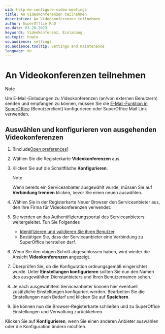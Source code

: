 ```yaml
---
uid: help-de-configure-video-meetings
title: An Videokonferenzen teilnehmen
description: An Videokonferenzen teilnehmen
author: SuperOffice RnD
so.date: 03.20.2023
keywords: Videokonferenz, Einladung
so.topic: howto
so.audience: settings
so.audience.tooltip: Settings and maintenance
language: de
---
```


# An Videokonferenzen teilnehmen

> [!NOTE]
> Um E-Mail-Einladungen zu Videokonferenzen (an/von externen Benutzern) senden und empfangen zu können, müssen Sie die [E-Mail-Funktion in SuperOffice][2] (Benutzerclient) konfigurieren oder SuperOffice Mail Link verwenden.

## Auswählen und konfigurieren von ausgehenden Videokonferenzen

1. [!include[Open preferences](../includes/open-preferences.md)]

2. Wählen Sie die Registerkarte **Videokonferenzen** aus.

3. Klicken Sie auf die Schaltfläche **Konfigurieren**.

    > [!NOTE]
    > Wenn bereits ein Serviceanbieter ausgewählt wurde, müssen Sie auf **Verbindung trennen** klicken, bevor Sie einen neuen auswählen.

4. Wählen Sie in der Registerkarte Neuer Browser den Serviceanbieter aus, den Ihre Firma für Videokonferenzen verwendet.

5. Sie werden an das Authentifizierungsportal des Serviceanbieters weitergeleitet. Tun Sie Folgendes

    * [Identifizieren und validieren Sie ihren Benutzer][1].
    * Bestätigen Sie, dass der Serviceanbieter eine Verbindung zu SuperOffice herstellen darf.

6. Wenn Sie den obigen Schritt abgeschlossen haben, wird wieder die Ansicht **Videokonferenzen** angezeigt.

7. Überprüfen Sie, ob die Konfiguration ordnungsgemäß eingerichtet wurde. Unter **Einstellungen konfigurieren** sollten Sie nun den Namen des ausgewählten Dienstanbieters und Ihren Benutzernamen sehen.

8. Je nach ausgewähltem Serviceanbieter können hier eventuell zusätzliche Einstellungen konfiguriert werden. Bearbeiten Sie die Einstellungen nach Bedarf und klicken Sie auf **Speichern**.

9. Sie können nun die Browser-Registerkarte schließen und zu SuperOffice Einstellungen und Verwaltung zurückkehren.

Klicken Sie auf **Konfigurieren**, wenn Sie einen anderen Anbieter auswählen oder die Konfiguration ändern möchten.

<!-- Referenced links -->
[1]: ../../../../../en/video-meeting/index.md
[2]: email-setup-in-superoffice.md

<!-- Referenced images -->
